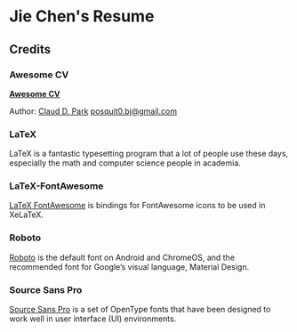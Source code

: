 # Jie Chen's Resume


## Credits
### Awesome CV
[**Awesome CV**](https://github.com/posquit0/Awesome-CV) 

Author: [Claud D. Park](http://www.posquit0.com) <posquit0.bj@gmail.com> 

### LaTeX
LaTeX is a fantastic typesetting program that a lot of people use these days, especially the math and computer science people in academia.

### LaTeX-FontAwesome
[LaTeX FontAwesome](https://github.com/furl/latex-fontawesome) is bindings for FontAwesome icons to be used in XeLaTeX.

### Roboto
[Roboto](https://github.com/google/roboto) is the default font on Android and ChromeOS, and the recommended font for Google’s visual language, Material Design.

### Source Sans Pro
[Source Sans Pro](https://github.com/adobe-fonts/source-sans-pro) is a set of OpenType fonts that have been designed to work well in user interface (UI) environments.
